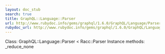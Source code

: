 ```yaml
---
layout: doc_stub
search: true
title: GraphQL::Language::Parser
url: http://www.rubydoc.info/gems/graphql/1.6.0/GraphQL/Language/Parser
rubydoc_url: http://www.rubydoc.info/gems/graphql/1.6.0/GraphQL/Language/Parser
---
```


Class: GraphQL::Language::Parser < Racc::Parser
Instance methods:
_reduce_none


